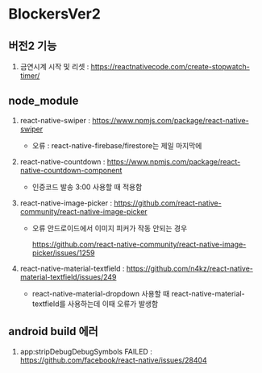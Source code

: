 BlockersVer2
============

## 버전2 기능

   1. 금연시계 시작 및 리셋 : https://reactnativecode.com/create-stopwatch-timer/

## node_module
   
   1. react-native-swiper : https://www.npmjs.com/package/react-native-swiper
      
      - 오류 : react-native-firebase/firestore는 제일 마지막에 
      
   2. react-native-countdown : https://www.npmjs.com/package/react-native-countdown-component
   
      - 인증코드 발송 3:00 사용할 때 적용함
   
   3. react-native-image-picker : https://github.com/react-native-community/react-native-image-picker
      
      - 오류 안드로이드에서 이미지 피커가 작동 안되는 경우
        
        https://github.com/react-native-community/react-native-image-picker/issues/1259
        
   4. react-native-material-textfield : https://github.com/n4kz/react-native-material-textfield/issues/249
   
      - react-native-material-dropdown 사용할 때 react-native-material-textfield를 사용하는데 이때 오류가 발생함

## android build 에러
   1. app:stripDebugDebugSymbols FAILED : https://github.com/facebook/react-native/issues/28404
